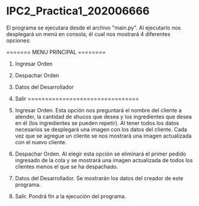# IPC2_Practica1_202006666
 
 
 El programa se ejecutara desde el archivo "main.py".
 Al ejecutarlo nos desplegará un menú en consola, él cual nos mostrará 4 diferentes opciones:

  ======= MENU PRINCIPAL ========
   1. Ingresar Orden
   2. Despachar Orden
   3. Datos del Desarrollador
   4. Salir
  ================================

 1. Ingresar Orden. Esta opción nos preguntará el nombre del cliente a atender, la cantidad de shucos que desea y los ingredientes que desea en él (los ingredientes se pueden repetir). Al tener todos los datos necesarios se desplegará una imagen con los datos del cliente. Cada vez que se agregue un cliente se nos mostrará una imagen actualizada con el nuevo cliente.

 2. Despachar Orden. Al elegir esta opción se eliminará el primer pedido ingresado de la cola y se mostrará una imagen actualizada de todos los clientes menos el que se ha despachado.

 3. Datos del Desarrollador. Se mostrarán los datos del creador de este programa.

 4. Salir. Pondrá fin a la ejecución del programa.
